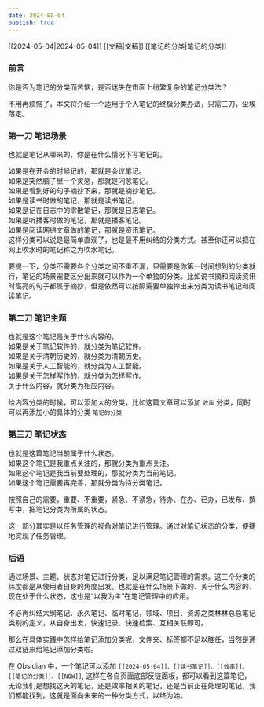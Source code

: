 ```yaml
---
date: 2024-05-04
publish: true
---
```

[[2024-05-04|2024-05-04]] [[文稿|文稿]] [[笔记的分类|笔记的分类]]  
  
### 前言  
你是否为笔记的分类而苦恼，是否迷失在市面上纷繁复杂的笔记分类法？  
  
不用再烦恼了，本文将介绍一个适用于个人笔记的终极分类办法，只需三刀，尘埃落定。  
  
### 第一刀 笔记场景  
也就是笔记从哪来的，你是在什么情况下写笔记的。  
  
如果是在开会的时候记的，那就是会议笔记。    
如果是突然脑子里一个灵感，那就是闪念笔记。    
如果是看到好的句子摘抄下来，那就是摘抄笔记。    
如果是读书时做的笔记，那就是读书笔记。    
如果是记在日志中的零散笔记，那就是日志笔记。    
如果是听播客时做的笔记，那就是播客笔记。    
如果是阅读网络文章做的笔记，那就是资讯笔记。    
这样分类可以说是最简单直观了，也是最不用纠结的分类方式。甚至你还可以把在网上吹水时的笔记称之为吹水笔记。   
  
要提一下，分类不需要各个分类之间不重不漏，只需要是你第一时间想到的分类就行，笔记的场景需要区分出来就可以作为一个单独的分类。比如说书摘和阅读资讯时高亮的句子都属于摘抄，但是依然可以按照需要单独拎出来分类为读书笔记和阅读笔记。  
  
### 第二刀 笔记主题  
也就是这个笔记是关于什么内容的。    
如果是关于笔记软件的，就分类为笔记软件。    
如果是关于清朝历史的，就分类为清朝历史。    
如果是关于人工智能的，就分类为人工智能。    
如果是关于怎样写作的，就分类为怎样写作。    
关于什么内容，就分类为相应内容。  
  
给内容分类的时候，可以添加大的分类，比如这篇文章可以添加 `效率` 分类，同时可以再添加小的具体的分类 `笔记的分类`  
  
### 第三刀 笔记状态  
也就是这篇笔记当前属于什么状态。    
如果这个笔记是我重点关注的，那就分类为重点关注。    
如果这个笔记是我当前要处理的，那就分类为当前笔记。    
如果这个笔记需要再完善，那就分类为待分类笔记。    
  
按照自己的需要，重要、不重要，紧急、不紧急，待办、在办、已办，已发布、撰写中，把笔记分类为所属的状态。    
  
这一部分其实是以任务管理的视角对笔记进行管理。通过对笔记状态的分类，便捷地实现了任务管理。  
  
### 后语  
通过场景、主题、状态对笔记进行分类，足以满足笔记管理的需求。这三个分类的纬度都是从使用者自身的角度出发，也就是在什么场景下做的、关于什么内容的、现在处于什么状态，这也是“以我为主”在笔记管理中的应用。    
  
不必再纠结大纲笔记、永久笔记、临时笔记，领域、项目、资源之类林林总总笔记类别的定义，从自身出发，快速记录、快速检索、互相关联即可。  
  
那么在具体实践中怎样给笔记添加分类呢，文件夹、标签都不足以胜任，当然是通过双链来给笔记添加分类啦。    
  
在 Obsidian 中，一个笔记可以添加 `[[2024-05-04]]、[[读书笔记]]、[[效率]]、[[笔记的分类]]、[[NOW]]`, 这样在各自页面底部反链面板，都可以看到这篇笔记，无论我们是想找这天的笔记，还是效率相关的笔记，还是当前正在处理的笔记，我们都能找到。这就是面向未来的一种分类方式，以终为始。  
